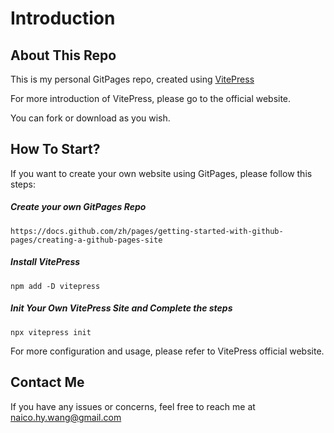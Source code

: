 # Introduction

## About This Repo

This is my personal GitPages repo, created using [VitePress](https://vitepress.dev/)

For more introduction of VitePress, please go to the official website.

You can fork or download as you wish.

## How To Start?

If you want to create your own website using GitPages, please follow this steps:

##### Create your own GitPages Repo 

```shell
https://docs.github.com/zh/pages/getting-started-with-github-pages/creating-a-github-pages-site
```

##### Install VitePress

```shell
npm add -D vitepress
```

##### Init Your Own VitePress Site and Complete the steps

```shell
npx vitepress init
```

For more configuration and usage, please refer to VitePress official website.

## Contact Me

If you have any issues or concerns, feel free to reach me at [naico.hy.wang@gmail.com](mailto:naico.hy.wang@gmail.com)
